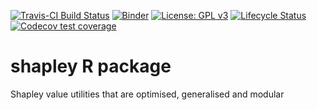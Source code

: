 <!-- badges: start -->
[![Travis-CI Build Status](https://travis-ci.org/frycast/shapley.svg?branch=master)](https://travis-ci.org/frycast/shapley) 
[![Binder](https://mybinder.org/badge_logo.svg)](https://mybinder.org/v2/gh/frycast/shapley/master?urlpath=rstudio) 
[![License: GPL v3](https://img.shields.io/badge/License-GPLv3-blue.svg)](https://www.gnu.org/licenses/gpl-3.0) 
[![Lifecycle Status](https://img.shields.io/badge/lifecycle-experimental-red.svg)](https://www.tidyverse.org/lifecycle/)
[![Codecov test coverage](https://codecov.io/gh/frycast/shapley/branch/master/graph/badge.svg)](https://codecov.io/gh/frycast/shapley?branch=master)
<!-- badges: end -->

# shapley R package
Shapley value utilities that are optimised, generalised and modular
